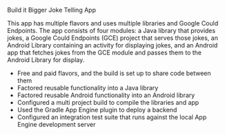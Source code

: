 Build it Bigger Joke Telling App

This app has multiple flavors and uses multiple libraries and Google Could Endpoints. The app consists
of four modules: a Java library that provides jokes, a Google Could Endpoints
(GCE) project that serves those jokes, an Android Library containing an
activity for displaying jokes, and an Android app that fetches jokes from the
GCE module and passes them to the Android Library for display.

* Free and paid flavors, and the build is set up to share code between them
* Factored reusable functionality into a Java library
* Factored reusable Android functionality into an Android library
* Configured a multi project build to compile the libraries and app
* Used the Gradle App Engine plugin to deploy a backend
* Configured an integration test suite that runs against the local App Engine development server

